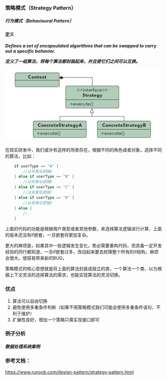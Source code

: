 ### 策略模式（Strategy Pattern）

##### 行为模式（Behavioural Pattern）

#### 定义

***Defines a set of encapsulated algorithms that can be swapped to carry out a specific behavior.***

***定义了一组算法，将每个算法都封装起来，并且使它们之间可以互换。***

![Strategy Pattern UML](https://github.com/nox60/go-design-pattern/blob/master/images/strategy_pattern.png)

在现实研发中，我们或许有这样的场景存在，根据不同的角色或者对象，选择不同的算法，比如：

```go
	if userType == "A" {
		//业务算法逻辑A
	} else if userType == "B" {
		//业务算法逻辑B
	} else if userType == "C" {
		//业务算法逻辑C
	} else if userType == "D" {
		//业务算法逻辑D
	} else {
		//..
	}
```

上面的代码的功能是根据用户类型或者其他参数，来选择算法逻辑进行计算，上面的版本还没有if嵌套，一旦嵌套将更加复杂。

更大的麻烦是，如果其中一些逻辑发生变化，势必需要重构代码，但具备一定开发经验的同行都知道，一旦if嵌套过多，改动起来要去梳理整个所有的if结构，麻烦会很大。很容易带来新的BUG。

策略模式的核心思想就是将上面的算法封装成独立的类，一个算法一个类，以为根据上下文灵活的选择算法的需求，也能实现算法的灵活切换。

### 优点
1. 算法可以自由切换
2. 避免使用多重条件判断（如果不用策略模式我们可能会使用多重条件语句，不利于维护）
3. 扩展性良好，增加一个策略只需实现接口即可

### 例子分析

##### 数据处理系统案例

### 参考文档：
https://www.runoob.com/design-pattern/strategy-pattern.html